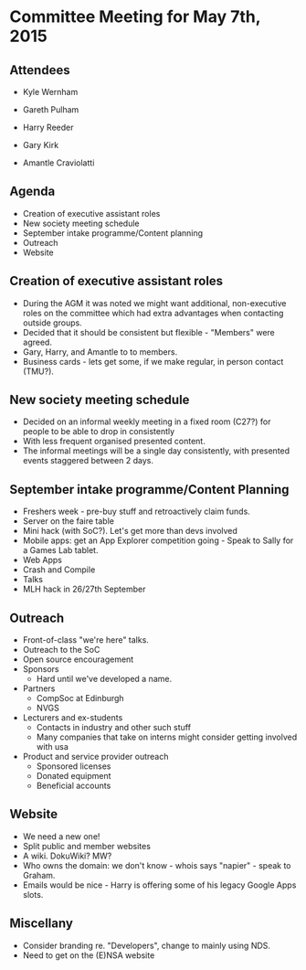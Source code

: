 Committee Meeting for May 7th, 2015
===================================

Attendees
---------
* Kyle Wernham
* Gareth Pulham

* Harry Reeder
* Gary Kirk
* Amantle Craviolatti

Agenda
------
* Creation of executive assistant roles
* New society meeting schedule
* September intake programme/Content planning
* Outreach
* Website

Creation of executive assistant roles
-------------------------------------
* During the AGM it was noted we might want additional, non-executive roles on the committee which had extra advantages when contacting outside groups.
* Decided that it should be consistent but flexible - "Members" were agreed.
* Gary, Harry, and Amantle to to members.
* Business cards - lets get some, if we make regular, in person contact (TMU?).

New society meeting schedule
----------------------------
* Decided on an informal weekly meeting in a fixed room (C27?) for people to be able to drop in consistently
* With less frequent organised presented content.
* The informal meetings will be a single day consistently, with presented events staggered between 2 days.

September intake programme/Content Planning
-------------------------------------------
* Freshers week - pre-buy stuff and retroactively claim funds.
* Server on the faire table
* Mini hack (with SoC?). Let's get more than devs involved
* Mobile apps: get an App Explorer competition going - Speak to Sally for a Games Lab tablet.
* Web Apps
* Crash and Compile
* Talks
* MLH hack in 26/27th September

Outreach
----------------
* Front-of-class "we're here" talks.
* Outreach to the SoC
* Open source encouragement
* Sponsors
    * Hard until we've developed a name.
* Partners
    * CompSoc at Edinburgh
    * NVGS
* Lecturers and ex-students
    * Contacts in industry and other such stuff
    * Many companies that take on interns might consider getting involved with usa
* Product and service provider outreach
    * Sponsored licenses
    * Donated equipment
    * Beneficial accounts

Website
-------
* We need a new one!
* Split public and member websites
* A wiki. DokuWiki? MW?
* Who owns the domain: we don't know - whois says "napier" - speak to Graham.
* Emails would be nice - Harry is offering some of his legacy Google Apps slots.

Miscellany
----------
* Consider branding re. "Developers", change to mainly using NDS.
* Need to get on the (E)NSA website
